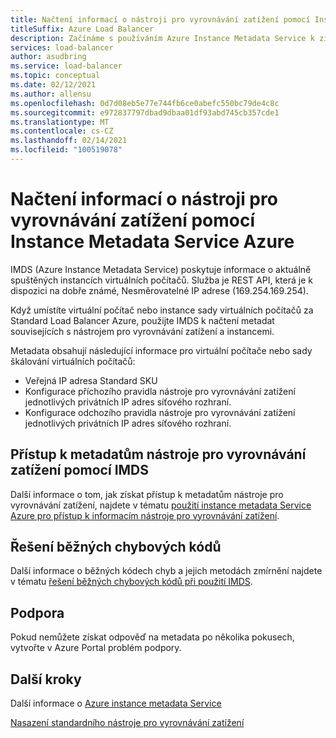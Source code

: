 ```yaml
---
title: Načtení informací o nástroji pro vyrovnávání zatížení pomocí Instance Metadata Service Azure
titleSuffix: Azure Load Balancer
description: Začínáme s používáním Azure Instance Metadata Service k získání informací o nástroji pro vyrovnávání zatížení.
services: load-balancer
author: asudbring
ms.service: load-balancer
ms.topic: conceptual
ms.date: 02/12/2021
ms.author: allensu
ms.openlocfilehash: 0d7d08eb5e77e744fb6ce0abefc550bc79de4c8c
ms.sourcegitcommit: e972837797dbad9dbaa01df93abd745cb357cde1
ms.translationtype: MT
ms.contentlocale: cs-CZ
ms.lasthandoff: 02/14/2021
ms.locfileid: "100519078"
---
```

# <a name="retrieve-load-balancer-information-by-using-the-azure-instance-metadata-service"></a>Načtení informací o nástroji pro vyrovnávání zatížení pomocí Instance Metadata Service Azure

IMDS (Azure Instance Metadata Service) poskytuje informace o aktuálně spuštěných instancích virtuálních počítačů. Služba je REST API, která je k dispozici na dobře známé, Nesměrovatelné IP adrese (169.254.169.254). 

Když umístíte virtuální počítač nebo instance sady virtuálních počítačů za Standard Load Balancer Azure, použijte IMDS k načtení metadat souvisejících s nástrojem pro vyrovnávání zatížení a instancemi.

Metadata obsahují následující informace pro virtuální počítače nebo sady škálování virtuálních počítačů:

* Veřejná IP adresa Standard SKU
* Konfigurace příchozího pravidla nástroje pro vyrovnávání zatížení jednotlivých privátních IP adres síťového rozhraní.
* Konfigurace odchozího pravidla nástroje pro vyrovnávání zatížení jednotlivých privátních IP adres síťového rozhraní.

## <a name="access-the-load-balancer-metadata-using-the-imds"></a>Přístup k metadatům nástroje pro vyrovnávání zatížení pomocí IMDS

Další informace o tom, jak získat přístup k metadatům nástroje pro vyrovnávání zatížení, najdete v tématu [použití instance metadata Service Azure pro přístup k informacím nástroje pro vyrovnávání zatížení](howto-load-balancer-imds.md).

## <a name="troubleshoot-common-error-codes"></a>Řešení běžných chybových kódů

Další informace o běžných kódech chyb a jejich metodách zmírnění najdete v tématu [řešení běžných chybových kódů při použití IMDS](troubleshoot-load-balancer-imds.md). 

## <a name="support"></a>Podpora

Pokud nemůžete získat odpověď na metadata po několika pokusech, vytvořte v Azure Portal problém podpory.

## <a name="next-steps"></a>Další kroky
Další informace o [Azure instance metadata Service](../virtual-machines/windows/instance-metadata-service.md)

[Nasazení standardního nástroje pro vyrovnávání zatížení](quickstart-load-balancer-standard-public-portal.md)

